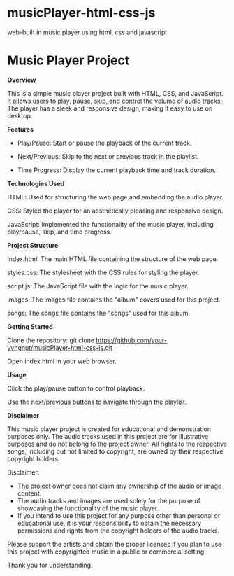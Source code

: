 # musicPlayer-html-css-js
web-built in music player using html, css and javascript 

# Music Player Project

**Overview**

This is a simple music player project built with HTML, CSS, and JavaScript. It allows users to play, pause, skip, and control the volume of audio tracks. 
The player has a sleek and responsive design, making it easy to use on desktop.

**Features**

- Play/Pause: Start or pause the playback of the current track.

- Next/Previous: Skip to the next or previous track in the playlist.

- Time Progress: Display the current playback time and track duration.


**Technologies Used**

HTML: Used for structuring the web page and embedding the audio player.

CSS: Styled the player for an aesthetically pleasing and responsive design.

JavaScript: Implemented the functionality of the music player, including play/pause, skip, and time progress.


**Project Structure**

index.html: The main HTML file containing the structure of the web page.

styles.css: The stylesheet with the CSS rules for styling the player.

script.js: The JavaScript file with the logic for the music player.

images: The images file contains the "album" covers used for this project.

songs: The songs file contains the "songs" used for this album.


**Getting Started**

Clone the repository: git clone https://github.com/your-yvngnut/musicPlayer-html-css-js.git

Open index.html in your web browser.


**Usage**

Click the play/pause button to control playback.

Use the next/previous buttons to navigate through the playlist.

**Disclaimer**

This music player project is created for educational and demonstration purposes only. The audio tracks used in this project are for illustrative purposes and do not belong to the project owner. All rights to the respective songs, including but not limited to copyright, are owned by their respective copyright holders.

Disclaimer:

- The project owner does not claim any ownership of the audio or image content.
- The audio tracks and images are used solely for the purpose of showcasing the functionality of the music player.
- If you intend to use this project for any purpose other than personal or educational use, it is your responsibility to obtain the necessary permissions and rights from the copyright holders of the audio tracks.

Please support the artists and obtain the proper licenses if you plan to use this project with copyrighted music in a public or commercial setting.

Thank you for understanding.

